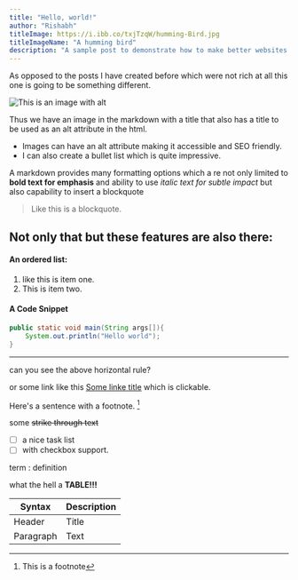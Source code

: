 ```yaml
---
title: "Hello, world!"
author: "Rishabh"
titleImage: https://i.ibb.co/txjTzqW/humming-Bird.jpg
titleImageName: "A humming bird"
description: "A sample post to demonstrate how to make better websites which are dynamic but database independent."
---
```


As opposed to the posts I have created before which were not rich at all this one is going to be something different.

![This is an image with alt](https://i.ibb.co/txjTzqW/humming-Bird.jpg)

Thus we have an image in the markdown with a title that also has a title to be used as an alt attribute in the html.

- Images can have an alt attribute making it accessible and SEO friendly.
- I can also create a bullet list which is quite impressive.

A markdown provides many formatting options which a re not only limited to **bold text for emphasis** and ability to use _italic text for subtle impact_ but also capability to insert a blockquote

> Like this is a blockquote.

## Not only that but these features are also there:

#### An ordered list:

1. like this is item one.
2. This is item two.

#### A Code Snippet

```java
public static void main(String args[]){
    System.out.println("Hello world");
}
```

---

can you see the above horizontal rule?

or some link like this [Some linke title](https://www.google.com) which is clickable.

Here's a sentence with a footnote. [^1]

[^1]: This is a footnote

some ~~strike through text~~

- [ ] a nice task list
- [ ] with checkbox support.

term
: definition

what the hell a **TABLE!!!**

| Syntax    | Description |
| --------- | ----------- |
| Header    | Title       |
| Paragraph | Text        |
